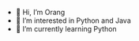 - 👋 Hi, I’m Orang
- 👀 I’m interested in Python and Java
- 🌱 I’m currently learning Python

<!---
Soefati/Soefati is a ✨ special ✨ repository because its `README.md` (this file) appears on your GitHub profile.
You can click the Preview link to take a look at your changes.
--->
